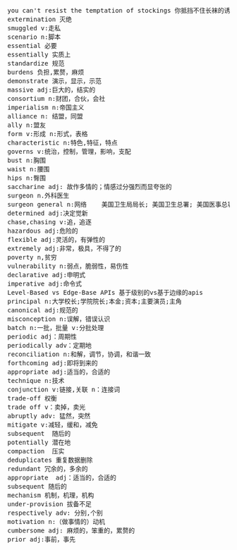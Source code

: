 <pre>
you can't resist the temptation of stockings 你抵挡不住长袜的诱惑
extermination 灭绝
smuggled v:走私
scenario n:脚本
essential 必要
essentially 实质上
standardize 规范
burdens 负担,累赘，麻烦
demonstrate 演示，显示，示范
massive adj:巨大的，结实的
consortium n:财团，合伙，会社
imperialism n:帝国主义
alliance n: 结盟，同盟
ally n:盟友
form v:形成 n:形式，表格
characteristic n:特色,特征，特点
governs v:统治，控制，管理，影响，支配
bust n:胸围
waist n:腰围
hips n:臀围
saccharine adj: 故作多情的；情感过分强烈而显夸张的
surgeon n.外科医生
surgeon general n:网络	美国卫生局局长; 美国卫生总署; 美国医事总署; 总医官; 公共卫生局前局长
determined adj:决定觉新
chase,chasing v:追，追逐
hazardous adj:危险的
flexible adj:灵活的，有弹性的
extremely adj:非常，极具，不得了的
poverty n,贫穷
vulnerability n:弱点，脆弱性，易伤性
declarative adj:申明式
imperative adj:命令式
Level-Based vs Edge-Base APIs 基于级别的vs基于边缘的apis
principal n:大学校长;学院院长;本金;资本;主要演员;主角
canonical adj:规范的
misconception n:误解，错误认识
batch n:一批，批量 v:分批处理
periodic adj：周期性
periodically adv：定期地
reconciliation n:和解，调节，协调，和谐一致
forthcoming adj:即将到来的
appropriate adj:适当的，合适的
technique n:技术
conjunction v:链接,关联 n：连接词
trade-off 权衡
trade off v：卖掉，卖光
abruptly adv: 猛然，突然
mitigate v:减轻，缓和，减免
subsequent  随后的
potentially 潜在地
compaction  压实
deduplicates 重复数据删除
redundant 冗余的，多余的
appropriate  adj：适当的，合适的
subsequent 随后的
mechanism 机制，机理，机构
under-provision 拔备不足
respectively adv: 分别,个别
motivation n:（做事情的）动机
cumbersome adj: 麻烦的，笨重的，累赘的
prior adj:事前，事先
</pre>